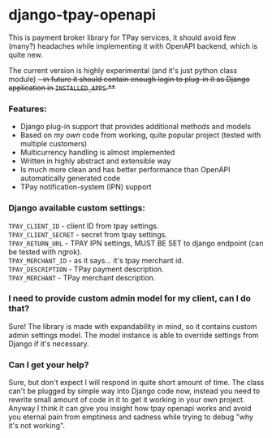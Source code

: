 # django-tpay-openapi

This is payment broker library for TPay services, it should avoid few (many?) headaches while implementing it with OpenAPI backend, which is quite new.

The current version is highly experimental (and it's just python class module) ~~- in future it should contain enough login to plug-in it as Django application in `INSTALLED_APPS`.**~~

### Features:
* Django plug-in support that provides additional methods and models
* Based on *my own* code from working, quite popular project (tested with multiple customers)
* Multicurrency handling is almost implemented
* Written in highly abstract and extensible way
* Is much more clean and has better performance than OpenAPI automatically generated code
* TPay notification-system (IPN) support

### Django available custom settings:
`TPAY_CLIENT_ID` - client ID from tpay settings.  
`TPAY_CLIENT_SECRET` - secret from tpay settings.  
`TPAY_RETURN_URL` - TPAY IPN settings, MUST BE SET to django endpoint (can be tested with ngrok).  
`TPAY_MERCHANT_ID` - as it says... it's tpay merchant id.  
`TPAY_DESCRIPTION` - TPay payment description.  
`TPAY_MERCHANT` - TPay merchant description.  

### I need to provide custom admin model for my client, can I do that?
Sure! The library is made with expandability in mind, so it contains custom admin settings model.
The model instance is able to override settings from Django if it's necessary.

### Can I get your help?
Sure, but don't expect I will respond in quite short amount of time. The class can't be plugged by simple way into Django code now,
instead you need to rewrite small amount of code in it to get it working in your own project.
Anyway I think it can give you insight how tpay openapi works and avoid you eternal pain from emptiness and sadness while trying to debug "why it's not working".
